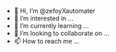 - 👋 Hi, I’m @zefoyXautomater
- 👀 I’m interested in ...
- 🌱 I’m currently learning ...
- 💞️ I’m looking to collaborate on ...
- 📫 How to reach me ...

<!---
zefoyXautomater/zefoyXautomater is a ✨ special ✨ repository because its `README.md` (this file) appears on your GitHub profile.
You can click the Preview link to take a look at your changes.
--->
